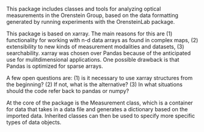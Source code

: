This package includes classes and tools for analyzing optical measurements in the Orenstein Group, based on the data formatting generated by running experiments with the OrensteinLab package.

This package is based on xarray. The main reasons for this are (1) functionality for working with n-d data arrays as found in complex maps,
(2) extensibility to new kinds of measurement modalities and datasets, (3) searchability. xarray was chosen over Pandas because of the anticipated use for mulitdimensional applications. One possible drawback is that Pandas is optimized for sparse arrays.

A few open questions are: (1) is it necessary to use xarray structures from the beginning? (2) If not, what is the alternative? (3) In what situations should the code refer back to pandas or numpy?

At the core of the package is the Measurement class,  which is a container for data that takes in a data file and generates a dictionary based on the imported data. Inherited classes can then be used to specify more specific types of data objects.
